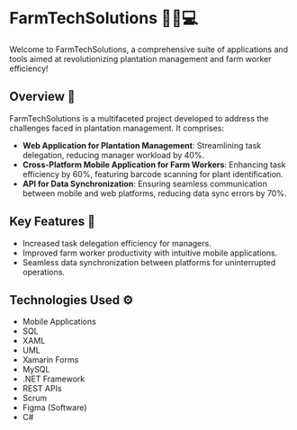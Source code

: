 # FarmTechSolutions 🌱📱💻

Welcome to FarmTechSolutions, a comprehensive suite of applications and tools aimed at revolutionizing plantation management and farm worker efficiency!

## Overview 🚀
FarmTechSolutions is a multifaceted project developed to address the challenges faced in plantation management. It comprises:
- **Web Application for Plantation Management**: Streamlining task delegation, reducing manager workload by 40%.
- **Cross-Platform Mobile Application for Farm Workers**: Enhancing task efficiency by 60%, featuring barcode scanning for plant identification.
- **API for Data Synchronization**: Ensuring seamless communication between mobile and web platforms, reducing data sync errors by 70%.

## Key Features 🌟
- Increased task delegation efficiency for managers.
- Improved farm worker productivity with intuitive mobile applications.
- Seamless data synchronization between platforms for uninterrupted operations.

## Technologies Used ⚙️
- Mobile Applications
- SQL
- XAML
- UML
- Xamarin Forms
- MySQL
- .NET Framework
- REST APIs
- Scrum
- Figma (Software)
- C#
